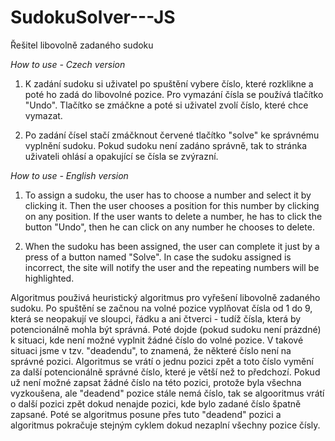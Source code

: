 # SudokuSolver---JS
Řešitel libovolně zadaného sudoku

*How to use - Czech version*

1. K zadání sudoku si uživatel po spuštění vybere číslo, které rozklikne a poté ho zadá do libovolné pozice.
Pro vymazání čísla se používá tlačítko "Undo". Tlačítko se zmáčkne a poté si uživatel zvolí číslo, které chce vymazat.

2. Po zadání čísel stačí zmáčknout červené tlačítko "solve" ke správnému vyplnění sudoku. 
Pokud sudoku není zadáno správně, tak to stránka uživateli ohlásí a opakující se čísla se zvýrazní.


*How to use - English version*

1. To assign a sudoku, the user has to choose a number and select it by clicking it. Then the user chooses a position for this number by clicking on any position.
If the user wants to delete a number, he has to click the button "Undo", then he can click on any number he chooses to delete.

2. When the sudoku has been assigned, the user can complete it just by a press of a button named "Solve".
In case the sudoku assigned is incorrect, the site will notify the user and the repeating numbers will be highlighted.


Algoritmus použivá heuristický algoritmus pro vyřešení libovolně zadaného sudoku.
Po spuštění se začnou na volné pozice vyplňovat čísla od 1 do 9, která se neopakují ve sloupci, řádku a ani čtverci - tudíž čísla, která by potencionálně mohla být správná.
Poté dojde (pokud sudoku není prázdné) k situaci, kde není možné vyplnit žádné číslo do volné pozice. 
V takové situaci jsme v tzv. "deadendu", to znamená, že některé číslo není na správné pozici. 
Algoritmus se vrátí o jednu pozici zpět a toto číslo vymění za další potencionálně správné číslo, které je větší než to předchozí. 
Pokud už není možné zapsat žádné číslo na této pozici, protože byla všechna vyzkoušena, ale "deadend" pozice stále nemá číslo, tak se algooritmus vrátí o další pozici zpět dokud nenajde pozici, kde bylo zadané číslo špatně zapsané.
Poté se algoritmus posune přes tuto "deadend" pozici a algoritmus pokračuje stejným cyklem dokud nezaplní všechny pozice čísly.
